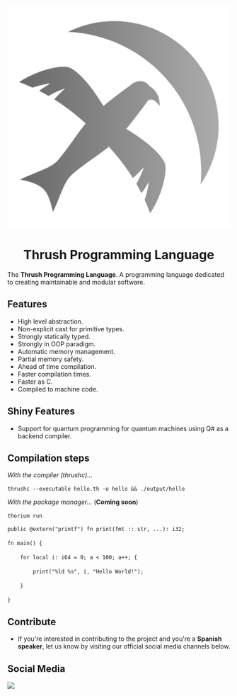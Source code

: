 <p align="center">
  <img src= "https://github.com/thrushlang/.github/blob/main/assets/thrushlang-v1.0.png" alt= "logo" style= "width: 2hv; height: 2hv;"> </img>
</p>

<h1 align="center">Thrush Programming Language</h1>

The **Thrush Programming Language**. A programming language dedicated to creating maintainable and modular software.

## Features 

- High level abstraction.
- Non-explicit cast for primitive types.
- Strongly statically typed.
- Strongly in OOP paradigm.
- Automatic memory management.
- Partial memory safety.
- Ahead of time compilation.
- Faster compilation times.
- Faster as C.
- Compiled to machine code.

## Shiny Features

- Support for quantum programming for quantum machines using Q# as a backend compiler.

## Compilation steps

*With the compiler (thrushc)...*

```console
thrushc --executable hello.th -o hello && ./output/hello
```

*With the package manager...* (**Coming soon**)

```console
thorium run
```

```
public @extern("printf") fn print(fmt :: str, ...): i32;

fn main() {

    for local i: i64 = 0; a < 100; a++; {

        print("%ld %s", i, "Hello World!");
  
    } 

}
```

## Contribute

- If you're interested in contributing to the project and you're a **Spanish speaker**, let us know by visiting our official social media channels below.

## Social Media

[![](https://dcbadge.limes.pink/api/server/https://discord.gg/DJaVs4kM9U)](https://discord.gg/DJaVs4kM9U)
